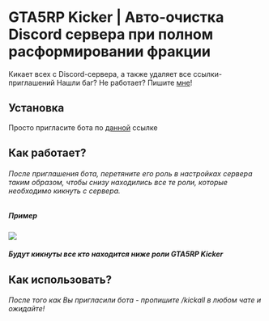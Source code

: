 # GTA5RP Kicker | Авто-очистка Discord сервера при полном расформировании фракции
Кикает всех с Discord-сервера, а также удаляет все ссылки-приглашений
Нашли баг? Не работает? Пишите  [мне](https://vk.com/TuSESH)! 
## Установка
Просто пригласите бота по [данной](https://discord.com/api/oauth2/authorize?client_id=679694458811318319&permissions=8&redirect_uri=http%3A%2F%2Fdiscordbot.gta5rp.com%2F&scope=bot) ссылке

## Как работает?
###### После приглашения бота, перетяните его роль в настройках сервера таким образом, чтобы снизу находились все те роли, которые необходимо кикнуть с сервера.
##### Пример
![](https://i.imgur.com/ufMIl6g.png)
##### Будут кикнуты все кто находится ниже роли GTA5RP Kicker



## Как использовать?

###### После того как Вы пригласили бота - пропишите /kickall в любом чате и ожидайте!

